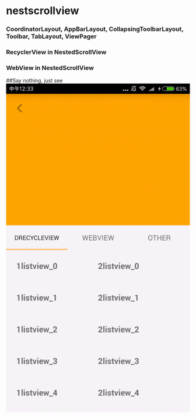 # nestscrollview
### CoordinatorLayout, AppBarLayout, CollapsingToolbarLayout, Toolbar, TabLayout, ViewPager
### RecyclerView in NestedScrollView
### WebView in NestedScrollView
##Say nothing, just see
![image](https://raw.githubusercontent.com/tingbob/nestscrollview/master/nestscrollview.gif)